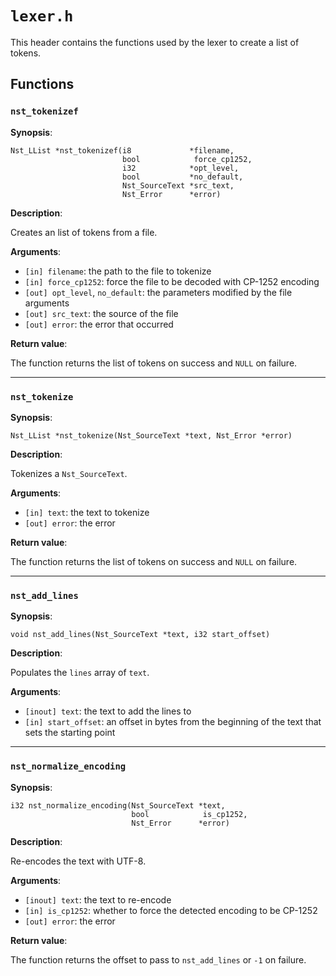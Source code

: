 # `lexer.h`

This header contains the functions used by the lexer to create a list of tokens.

## Functions

### `nst_tokenizef`

**Synopsis**:

```better-c
Nst_LList *nst_tokenizef(i8             *filename,
                         bool            force_cp1252,
                         i32            *opt_level,
                         bool           *no_default,
                         Nst_SourceText *src_text,
                         Nst_Error      *error)
```

**Description**:

Creates an list of tokens from a file.

**Arguments**:

- `[in] filename`: the path to the file to tokenize
- `[in] force_cp1252`: force the file to be decoded with CP-1252 encoding
- `[out] opt_level`, `no_default`: the parameters modified by the file arguments
- `[out] src_text`: the source of the file
- `[out] error`: the error that occurred

**Return value**:

The function returns the list of tokens on success and `NULL` on failure.

---

### `nst_tokenize`

**Synopsis**:

```better-c
Nst_LList *nst_tokenize(Nst_SourceText *text, Nst_Error *error)
```

**Description**:

Tokenizes a `Nst_SourceText`.

**Arguments**:

- `[in] text`: the text to tokenize
- `[out] error`: the error

**Return value**:

The function returns the list of tokens on success and `NULL` on failure.

---

### `nst_add_lines`

**Synopsis**:

```better-c
void nst_add_lines(Nst_SourceText *text, i32 start_offset)
```

**Description**:

Populates the `lines` array of `text`.

**Arguments**:

- `[inout] text`: the text to add the lines to
- `[in] start_offset`: an offset in bytes from the beginning of the text that
  sets the starting point

---

### `nst_normalize_encoding`

**Synopsis**:

```better-c
i32 nst_normalize_encoding(Nst_SourceText *text,
                           bool            is_cp1252,
                           Nst_Error      *error)
```

**Description**:

Re-encodes the text with UTF-8.

**Arguments**:

- `[inout] text`: the text to re-encode
- `[in] is_cp1252`: whether to force the detected encoding to be CP-1252
- `[out] error`: the error

**Return value**:

The function returns the offset to pass to `nst_add_lines` or `-1` on failure.
